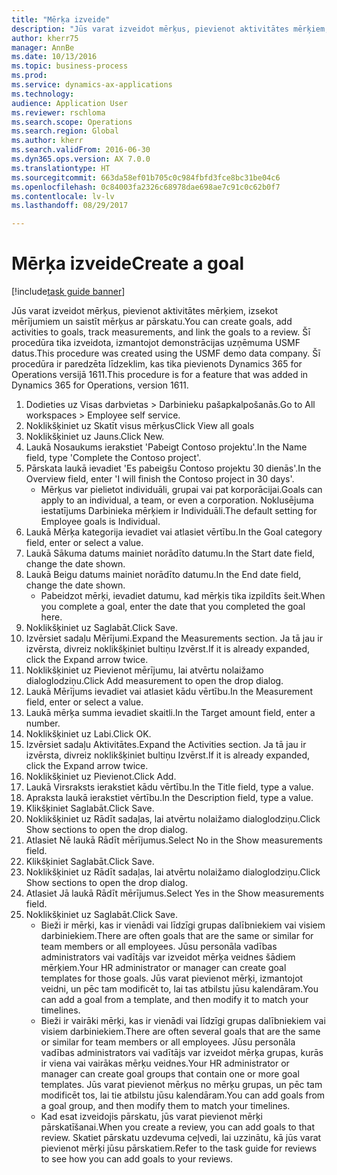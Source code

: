 ```yaml
--- 
title: "Mērķa izveide"
description: "Jūs varat izveidot mērķus, pievienot aktivitātes mērķiem, izsekot mērījumiem un saistīt mērķus ar pārskatu."
author: kherr75
manager: AnnBe
ms.date: 10/13/2016
ms.topic: business-process
ms.prod: 
ms.service: dynamics-ax-applications
ms.technology: 
audience: Application User
ms.reviewer: rschloma
ms.search.scope: Operations
ms.search.region: Global
ms.author: kherr
ms.search.validFrom: 2016-06-30
ms.dyn365.ops.version: AX 7.0.0
ms.translationtype: HT
ms.sourcegitcommit: 663da58ef01b705c0c984fbfd3fce8bc31be04c6
ms.openlocfilehash: 0c84003fa2326c68978dae698ae7c91c0c62b0f7
ms.contentlocale: lv-lv
ms.lasthandoff: 08/29/2017

---
```

# <a name="create-a-goal"></a><span data-ttu-id="c6da8-103">Mērķa izveide</span><span class="sxs-lookup"><span data-stu-id="c6da8-103">Create a goal</span></span>

[!include[task guide banner](../../includes/task-guide-banner.md)]

<span data-ttu-id="c6da8-104">Jūs varat izveidot mērķus, pievienot aktivitātes mērķiem, izsekot mērījumiem un saistīt mērķus ar pārskatu.</span><span class="sxs-lookup"><span data-stu-id="c6da8-104">You can create goals, add activities to goals, track measurements, and link the goals to a review.</span></span> <span data-ttu-id="c6da8-105">Šī procedūra tika izveidota, izmantojot demonstrācijas uzņēmuma USMF datus.</span><span class="sxs-lookup"><span data-stu-id="c6da8-105">This procedure was created using the USMF demo data company.</span></span> <span data-ttu-id="c6da8-106">Šī procedūra ir paredzēta līdzeklim, kas tika pievienots Dynamics 365 for Operations versijā 1611.</span><span class="sxs-lookup"><span data-stu-id="c6da8-106">This procedure is for a feature that was added in Dynamics 365 for Operations, version 1611.</span></span>

1. <span data-ttu-id="c6da8-107">Dodieties uz Visas darbvietas > Darbinieku pašapkalpošanās.</span><span class="sxs-lookup"><span data-stu-id="c6da8-107">Go to All workspaces > Employee self service.</span></span>
2. <span data-ttu-id="c6da8-108">Noklikšķiniet uz Skatīt visus mērķus</span><span class="sxs-lookup"><span data-stu-id="c6da8-108">Click View all goals</span></span>
3. <span data-ttu-id="c6da8-109">Noklikšķiniet uz Jauns.</span><span class="sxs-lookup"><span data-stu-id="c6da8-109">Click New.</span></span>
4. <span data-ttu-id="c6da8-110">Laukā Nosaukums ierakstiet 'Pabeigt Contoso projektu'.</span><span class="sxs-lookup"><span data-stu-id="c6da8-110">In the Name field, type 'Complete the Contoso project'.</span></span>
5. <span data-ttu-id="c6da8-111">Pārskata laukā ievadiet 'Es pabeigšu Contoso projektu 30 dienās'.</span><span class="sxs-lookup"><span data-stu-id="c6da8-111">In the Overview field, enter 'I will finish the Contoso project in 30 days'.</span></span>
    * <span data-ttu-id="c6da8-112">Mērķus var pielietot individuāli, grupai vai pat korporācijai.</span><span class="sxs-lookup"><span data-stu-id="c6da8-112">Goals can apply to an individual, a team, or even a corporation.</span></span> <span data-ttu-id="c6da8-113">Noklusējuma iestatījums Darbinieka mērķiem ir Individuāli.</span><span class="sxs-lookup"><span data-stu-id="c6da8-113">The default setting for Employee goals is Individual.</span></span>  
6. <span data-ttu-id="c6da8-114">Laukā Mērķa kategorija ievadiet vai atlasiet vērtību.</span><span class="sxs-lookup"><span data-stu-id="c6da8-114">In the Goal category field, enter or select a value.</span></span>
7. <span data-ttu-id="c6da8-115">Laukā Sākuma datums mainiet norādīto datumu.</span><span class="sxs-lookup"><span data-stu-id="c6da8-115">In the Start date field, change the date shown.</span></span>
8. <span data-ttu-id="c6da8-116">Laukā Beigu datums mainiet norādīto datumu.</span><span class="sxs-lookup"><span data-stu-id="c6da8-116">In the End date field, change the date shown.</span></span>
    * <span data-ttu-id="c6da8-117">Pabeidzot mērķi, ievadiet datumu, kad mērķis tika izpildīts šeit.</span><span class="sxs-lookup"><span data-stu-id="c6da8-117">When you complete a goal, enter the date that you completed the goal here.</span></span>  
9. <span data-ttu-id="c6da8-118">Noklikšķiniet uz Saglabāt.</span><span class="sxs-lookup"><span data-stu-id="c6da8-118">Click Save.</span></span>
10. <span data-ttu-id="c6da8-119">Izvērsiet sadaļu Mērījumi.</span><span class="sxs-lookup"><span data-stu-id="c6da8-119">Expand the Measurements section.</span></span> <span data-ttu-id="c6da8-120">Ja tā jau ir izvērsta, divreiz noklikšķiniet bultiņu Izvērst.</span><span class="sxs-lookup"><span data-stu-id="c6da8-120">If it is already expanded, click the Expand arrow twice.</span></span>
11. <span data-ttu-id="c6da8-121">Noklikšķiniet uz Pievienot mērījumu, lai atvērtu nolaižamo dialoglodziņu.</span><span class="sxs-lookup"><span data-stu-id="c6da8-121">Click Add measurement to open the drop dialog.</span></span>
12. <span data-ttu-id="c6da8-122">Laukā Mērījums ievadiet vai atlasiet kādu vērtību.</span><span class="sxs-lookup"><span data-stu-id="c6da8-122">In the Measurement field, enter or select a value.</span></span>
13. <span data-ttu-id="c6da8-123">Laukā mērķa summa ievadiet skaitli.</span><span class="sxs-lookup"><span data-stu-id="c6da8-123">In the Target amount field, enter a number.</span></span>
14. <span data-ttu-id="c6da8-124">Noklikšķiniet uz Labi.</span><span class="sxs-lookup"><span data-stu-id="c6da8-124">Click OK.</span></span>
15. <span data-ttu-id="c6da8-125">Izvērsiet sadaļu Aktivitātes.</span><span class="sxs-lookup"><span data-stu-id="c6da8-125">Expand the Activities section.</span></span> <span data-ttu-id="c6da8-126">Ja tā jau ir izvērsta, divreiz noklikšķiniet bultiņu Izvērst.</span><span class="sxs-lookup"><span data-stu-id="c6da8-126">If it is already expanded, click the Expand arrow twice.</span></span>
16. <span data-ttu-id="c6da8-127">Noklikšķiniet uz Pievienot.</span><span class="sxs-lookup"><span data-stu-id="c6da8-127">Click Add.</span></span>
17. <span data-ttu-id="c6da8-128">Laukā Virsraksts ierakstiet kādu vērtību.</span><span class="sxs-lookup"><span data-stu-id="c6da8-128">In the Title field, type a value.</span></span>
18. <span data-ttu-id="c6da8-129">Apraksta laukā ierakstiet vērtību.</span><span class="sxs-lookup"><span data-stu-id="c6da8-129">In the Description field, type a value.</span></span>
19. <span data-ttu-id="c6da8-130">Klikšķiniet Saglabāt.</span><span class="sxs-lookup"><span data-stu-id="c6da8-130">Click Save.</span></span>
20. <span data-ttu-id="c6da8-131">Noklikšķiniet uz Rādīt sadaļas, lai atvērtu nolaižamo dialoglodziņu.</span><span class="sxs-lookup"><span data-stu-id="c6da8-131">Click Show sections to open the drop dialog.</span></span>
21. <span data-ttu-id="c6da8-132">Atlasiet Nē laukā Rādīt mērījumus.</span><span class="sxs-lookup"><span data-stu-id="c6da8-132">Select No in the Show measurements field.</span></span>
22. <span data-ttu-id="c6da8-133">Klikšķiniet Saglabāt.</span><span class="sxs-lookup"><span data-stu-id="c6da8-133">Click Save.</span></span>
23. <span data-ttu-id="c6da8-134">Noklikšķiniet uz Rādīt sadaļas, lai atvērtu nolaižamo dialoglodziņu.</span><span class="sxs-lookup"><span data-stu-id="c6da8-134">Click Show sections to open the drop dialog.</span></span>
24. <span data-ttu-id="c6da8-135">Atlasiet Jā laukā Rādīt mērījumus.</span><span class="sxs-lookup"><span data-stu-id="c6da8-135">Select Yes in the Show measurements field.</span></span>
25. <span data-ttu-id="c6da8-136">Noklikšķiniet uz Saglabāt.</span><span class="sxs-lookup"><span data-stu-id="c6da8-136">Click Save.</span></span>
    * <span data-ttu-id="c6da8-137">Bieži ir mērķi, kas ir vienādi vai līdzīgi grupas dalībniekiem vai visiem darbiniekiem.</span><span class="sxs-lookup"><span data-stu-id="c6da8-137">There are often goals that are the same or similar for team members or all employees.</span></span>     <span data-ttu-id="c6da8-138">Jūsu personāla vadības administrators vai vadītājs var izveidot mērķa veidnes šādiem mērķiem.</span><span class="sxs-lookup"><span data-stu-id="c6da8-138">Your HR administrator or manager can create goal templates for those goals.</span></span> <span data-ttu-id="c6da8-139">Jūs varat pievienot mērķi, izmantojot veidni, un pēc tam modificēt to, lai tas atbilstu jūsu kalendāram.</span><span class="sxs-lookup"><span data-stu-id="c6da8-139">You can add a goal from a template, and then modify it to match your timelines.</span></span>  
    * <span data-ttu-id="c6da8-140">Bieži ir vairāki mērķi, kas ir vienādi vai līdzīgi grupas dalībniekiem vai visiem darbiniekiem.</span><span class="sxs-lookup"><span data-stu-id="c6da8-140">There are often several goals that are the same or similar for team members or all employees.</span></span>     <span data-ttu-id="c6da8-141">Jūsu personāla vadības administrators vai vadītājs var izveidot mērķa grupas, kurās ir viena vai vairākas mērķu veidnes.</span><span class="sxs-lookup"><span data-stu-id="c6da8-141">Your HR administrator or manager can create goal groups that contain one or more goal templates.</span></span> <span data-ttu-id="c6da8-142">Jūs varat pievienot mērķus no mērķu grupas, un pēc tam modificēt tos, lai tie atbilstu jūsu kalendāram.</span><span class="sxs-lookup"><span data-stu-id="c6da8-142">You can add goals from a goal group, and then modify them to match your timelines.</span></span>  
    * <span data-ttu-id="c6da8-143">Kad esat izveidojis pārskatu, jūs varat pievienot mērķi pārskatīšanai.</span><span class="sxs-lookup"><span data-stu-id="c6da8-143">When you create a review, you can add goals to that review.</span></span> <span data-ttu-id="c6da8-144">Skatiet pārskatu uzdevuma ceļvedi, lai uzzinātu, kā jūs varat pievienot mērķi jūsu pārskatiem.</span><span class="sxs-lookup"><span data-stu-id="c6da8-144">Refer to the task guide for reviews to see how you can add goals to your reviews.</span></span>  


